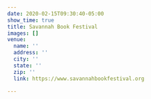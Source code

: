 ```yaml
---
date: 2020-02-15T09:30:40-05:00
show_time: true
title: Savannah Book Festival
images: []
venue:
  name: ''
  address: ''
  city: ''
  state: ''
  zip: ''
  link: https://www.savannahbookfestival.org

---
```

